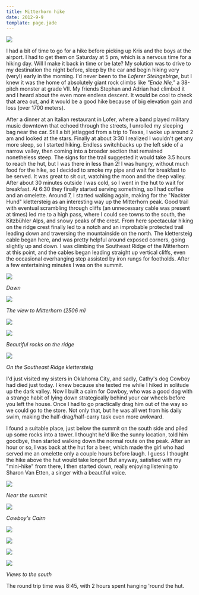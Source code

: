```yaml
---
title: Mitterhorn hike
date: 2012-9-9
template: page.jade
---
```


[![](http://farm9.static.flickr.com/8042/7957294562_f15da14ff9.jpg)](http://www.flickr.com/photos/ripsawridge/7957294562/)
  
I had a bit of time to go for a hike before picking up Kris and the boys
at the airport. I had to get them on Saturday at 5 pm, which is a nervous
time for a hiking day. Will I make it back in time or be late? My solution
was to drive to my destination the night before, sleep by the car and begin
hiking very (very!) early in the morning. I'd never been to the _Loferer Steingebirge_,
but I knew it was the home of absolutely giant rock climbs like _"Ende Nie,"_ a
38-pitch monster at grade VII. My friends Stephan and Adrian had climbed
it and I heard about the even more endless descent. It would be cool to
check that area out, and it would be a good hike because of big elevation
gain and loss (over 1700 meters).
  
  
After a dinner at an Italian restaurant in Lofer, where a band played
military music downtown that echoed through the streets, I unrolled my
sleeping bag near the car. Still a bit jetlagged from a trip to Texas,
I woke up around 2 am and looked at the stars. Finally at about 3:30 I
realized I wouldn't get any more sleep, so I started hiking. Endless switchbacks
up the left side of a narrow valley, then coming into a broader section
that remained nonetheless steep. The signs for the trail suggested it would
take 3.5 hours to reach the hut, but I was there in less than 2! I was
hungry, without much food for the hike, so I decided to smoke my pipe and
wait for breakfast to be served. It was great to sit out, watching the
moon and the deep valley. After about 30 minutes outside I was cold, so
I went in the hut to wait for breakfast. At 6:30 they finally started serving
something, so I had coffee and an omelette. Around 7, I started walking
again, making for the "Nackter Hund" klettersteig as an interesting way
up the Mitterhorn peak. Good trail with eventual scrambling through cliffs
(an unnecessary cable was present at times) led me to a high pass, where
I could see towns to the south, the Kitzbühler Alps, and snowy peaks of
the crest. From here spectacular hiking on the ridge crest finally led
to a notch and an improbable protected trail leading down and traversing
the mountainside on the north. The klettersteig cable began here, and was
pretty helpful around exposed corners, going slightly up and down. I was
climbing the Southeast Ridge of the Mitterhorn at this point, and the cables
began leading straight up vertical cliffs, even the occasional overhanging
step assisted by iron rungs for footholds. After a few entertaining minutes
I was on the summit.
  
  
[![](http://farm9.static.flickr.com/8459/7957269754_3af29e130f.jpg)](http://www.flickr.com/photos/ripsawridge/7957269754/)
  
_Dawn_
  
[![](http://farm9.static.flickr.com/8032/7957271674_ccc2f16bb6.jpg)](http://www.flickr.com/photos/ripsawridge/7957271674/)
  
_The view to Mitterhorn (2506 m)_
  
[![](http://farm9.static.flickr.com/8176/7957273564_804e596e95.jpg)](http://www.flickr.com/photos/ripsawridge/7957273564/)
  
[![](http://farm9.static.flickr.com/8169/7957275154_9cf39ba5a7.jpg)](http://www.flickr.com/photos/ripsawridge/7957275154/)
  
_Beautiful rocks on the ridge_
  
[![](http://farm9.static.flickr.com/8033/7957278188_613c68e1fb.jpg)](http://www.flickr.com/photos/ripsawridge/7957278188/)
  
_On the Southeast Ridge klettersteig_
  
  
I'd just visited my sisters in Oklahoma City, and sadly, Cathy's dog Cowboy
had died just today. I knew because she texted me while I hiked in solitude
up the dark valley. Now I built a cairn for Cowboy, who was a good dog
with a strange habit of lying down strategically behind your car wheels
before you left the house. Once I had to go practically drag him out of
the way so we could go to the store. Not only that, but he was all wet
from his daily swim, making the half-drag/half-carry task even more awkward.
  
  
I found a suitable place, just below the summit on the south side and
piled up some rocks into a tower. I thought he'd like the sunny location,
told him goodbye, then started walking down the normal route on the peak.
After an hour or so, I was back at the hut for a beer, which made the girl
who had served me an omelette only a couple hours before laugh. I guess
I thought the hike above the hut would take longer! But anyway, satisfied
with my "mini-hike" from there, I then started down, really enjoying listening
to Sharon Van Etten, a singer with a beautiful voice.
  
  
[![](http://farm9.static.flickr.com/8456/7957279772_4a7d6b3cee.jpg)](http://www.flickr.com/photos/ripsawridge/7957279772/)
  
_Near the summit_
  
[![](http://farm9.static.flickr.com/8314/7957282812_91573b4f45.jpg)](http://www.flickr.com/photos/ripsawridge/7957282812/)
  
_Cowboy's Cairn_
  
[![](http://farm9.static.flickr.com/8040/7957284732_63041f088d.jpg)](http://www.flickr.com/photos/ripsawridge/7957284732/)
  
[![](http://farm9.static.flickr.com/8322/7957287192_9272d80449.jpg)](http://www.flickr.com/photos/ripsawridge/7957287192/)
  
  
[![](http://farm9.static.flickr.com/8461/7957288448_a015b6863b.jpg)](http://www.flickr.com/photos/ripsawridge/7957288448/)
  
[![](http://farm9.static.flickr.com/8452/7957289554_a7104425fb.jpg)](http://www.flickr.com/photos/ripsawridge/7957289554/)
  
_Views to the south_
  
  
The round trip time was 8:45, with 2 hours spent hanging 'round the hut.

